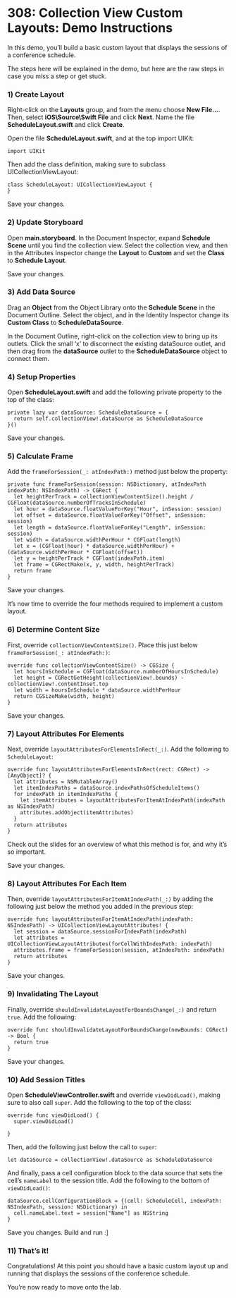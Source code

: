 # 308: Collection View Custom Layouts: Demo Instructions

In this demo, you’ll build a basic custom layout that displays the sessions of a conference schedule.

The steps here will be explained in the demo, but here are the raw steps in case you miss a step or get stuck.

### 1) Create Layout

Right-click on the **Layouts** group, and from the menu choose **New File...**. Then, select **iOS\Source\Swift File** and click **Next**. Name the file **ScheduleLayout.swift** and click **Create**. 

Open the file **ScheduleLayout.swift**, and at the top import UIKit:

	import UIKit

Then add the class definition, making sure to subclass UICollectionViewLayout:

	class ScheduleLayout: UICollectionViewLayout {
	}

Save your changes.

### 2) Update Storyboard

Open **main.storyboard**. In the Document Inspector, expand **Schedule Scene** until you find the collection view. Select the collection view, and then in the Attributes Inspector change the **Layout** to **Custom** and set the **Class** to **Schedule Layout**.

Save your changes.

### 3) Add Data Source

Drag an **Object** from the Object Library onto the **Schedule Scene** in the Document Outline. Select the object, and in the Identity Inspector change its **Custom Class** to **ScheduleDataSource**.

In the Document Outline, right-click on the collection view to bring up its outlets. Click the small ‘x’ to disconnect the existing dataSource outlet, and then drag from the **dataSource** outlet to the **ScheduleDataSource** object to connect them.

### 4) Setup Properties

Open **ScheduleLayout.swift** and add the following private property to the top of the class:

	private lazy var dataSource: ScheduleDataSource = {
	  return self.collectionView!.dataSource as ScheduleDataSource
	}()

Save your changes.

### 5) Calculate Frame

Add the `frameForSession(_: atIndexPath:)` method just below the property:

	private func frameForSession(session: NSDictionary, atIndexPath indexPath: NSIndexPath) -> CGRect {
	  let heightPerTrack = collectionViewContentSize().height / CGFloat(dataSource.numberOfTracksInSchedule)
	  let hour = dataSource.floatValueForKey("Hour", inSession: session)
	  let offset = dataSource.floatValueForKey("Offset", inSession: session)
	  let length = dataSource.floatValueForKey("Length", inSession: session)
	  let width = dataSource.widthPerHour * CGFloat(length)
	  let x = (CGFloat(hour) * dataSource.widthPerHour) + (dataSource.widthPerHour * CGFloat(offset))
	  let y = heightPerTrack * CGFloat(indexPath.item)
	  let frame = CGRectMake(x, y, width, heightPerTrack)
	  return frame
	}

Save your changes.

It’s now time to override the four methods required to implement a custom layout.

### 6) Determine Content Size

First, override `collectionViewContentSize()`. Place this just below `frameForSession(_: atIndexPath:)`:

	override func collectionViewContentSize() -> CGSize {
	  let hoursInSchedule = CGFloat(dataSource.numberOfHoursInSchedule)
	  let height = CGRectGetHeight(collectionView!.bounds) - collectionView!.contentInset.top
	  let width = hoursInSchedule * dataSource.widthPerHour
	  return CGSizeMake(width, height)
	}

Save your changes.

### 7) Layout Attributes For Elements

Next, override `layoutAttributesForElementsInRect(_:)`. Add the following to `ScheduleLayout`:

	override func layoutAttributesForElementsInRect(rect: CGRect) -> [AnyObject]? {
	  let attributes = NSMutableArray()
	  let itemIndexPaths = dataSource.indexPathsOfScheduleItems()
	  for indexPath in itemIndexPaths {
	    let itemAttributes = layoutAttributesForItemAtIndexPath(indexPath as NSIndexPath)
	    attributes.addObject(itemAttributes)
	  }
	  return attributes
	}

Check out the slides for an overview of what this method is for, and why it’s so important.

Save your changes.

### 8) Layout Attributes For Each Item

Then, override `layoutAttributesForItemAtIndexPath(_:)` by adding the following just below the method you added in the previous step:

	override func layoutAttributesForItemAtIndexPath(indexPath: NSIndexPath) -> UICollectionViewLayoutAttributes! {
	  let session = dataSource.sessionForIndexPath(indexPath)
	  let attributes = UICollectionViewLayoutAttributes(forCellWithIndexPath: indexPath)
	  attributes.frame = frameForSession(session, atIndexPath: indexPath)
	  return attributes
	}

Save your changes.

### 9) Invalidating The Layout

Finally, override `shouldInvalidateLayoutForBoundsChange(_:)` and return `true`. Add the following:

	override func shouldInvalidateLayoutForBoundsChange(newBounds: CGRect) -> Bool {
	  return true
	}

Save your changes.

### 10) Add Session Titles

Open **ScheduleViewController.swift** and override `viewDidLoad()`, making sure to also call `super`. Add the following to the top of the class:

	override func viewDidLoad() {
	  super.viewDidLoad()
	
	}

Then, add the following just below the call to `super`:

	let dataSource = collectionView!.dataSource as ScheduleDataSource

And finally, pass a cell configuration block to the data source that sets the cell’s `nameLabel` to the session title. Add the following to the bottom of `viewDidLoad()`:

	dataSource.cellConfigurationBlock = {(cell: ScheduleCell, indexPath: NSIndexPath, session: NSDictionary) in
	  cell.nameLabel.text = session["Name"] as NSString
	}

Save you changes. Build and run :]

### 11) That’s it!

Congratulations! At this point you should have a basic custom layout up and running that displays the sessions of the conference schedule.

You’re now ready to move onto the lab.